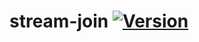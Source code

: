 stream-join [![Version](https://img.shields.io/maven-central/v/pl.newicom.akka/stream-join_2.13.svg?label=version)](http://search.maven.org/#search%7Cga%7C1%7Cg%3Apl.newicom.akka)
========

